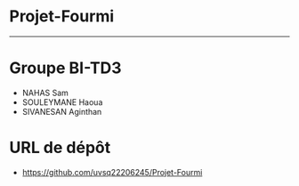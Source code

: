 # Projet-Fourmi
---

#  Groupe BI-TD3
* NAHAS Sam
* SOULEYMANE Haoua
* SIVANESAN Aginthan

# URL de dépôt
* https://github.com/uvsq22206245/Projet-Fourmi
